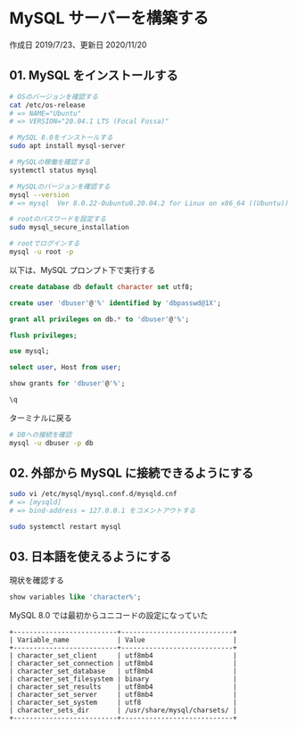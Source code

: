 # MySQL サーバーを構築する

作成日 2019/7/23、更新日 2020/11/20

## 01. MySQL をインストールする

```bash
# OSのバージョンを確認する
cat /etc/os-release
# => NAME="Ubuntu"
# => VERSION="20.04.1 LTS (Focal Fossa)"

# MySQL 8.0をインストールする
sudo apt install mysql-server

# MySQLの稼働を確認する
systemctl status mysql

# MySQLのバージョンを確認する
mysql --version
# => mysql  Ver 8.0.22-0ubuntu0.20.04.2 for Linux on x86_64 ((Ubuntu))

# rootのパスワードを設定する
sudo mysql_secure_installation

# rootでログインする
mysql -u root -p
```

以下は、MySQL プロンプト下で実行する

```sql
create database db default character set utf8;

create user 'dbuser'@'%' identified by 'dbpasswd@1X';

grant all privileges on db.* to 'dbuser'@'%';

flush privileges;

use mysql;

select user, Host from user;

show grants for 'dbuser'@'%';

\q
```

ターミナルに戻る

```bash
# DBへの接続を確認
mysql -u dbuser -p db
```

## 02. 外部から MySQL に接続できるようにする

```bash
sudo vi /etc/mysql/mysql.conf.d/mysqld.cnf
# => [mysqld]
# => bind-address = 127.0.0.1 をコメントアウトする

sudo systemctl restart mysql
```

## 03. 日本語を使えるようにする

現状を確認する

```sql
show variables like 'character%';
```

MySQL 8.0 では最初からユニコードの設定になっていた

```text
+--------------------------+----------------------------+
| Variable_name            | Value                      |
+--------------------------+----------------------------+
| character_set_client     | utf8mb4                    |
| character_set_connection | utf8mb4                    |
| character_set_database   | utf8mb4                    |
| character_set_filesystem | binary                     |
| character_set_results    | utf8mb4                    |
| character_set_server     | utf8mb4                    |
| character_set_system     | utf8                       |
| character_sets_dir       | /usr/share/mysql/charsets/ |
+--------------------------+----------------------------+
```
